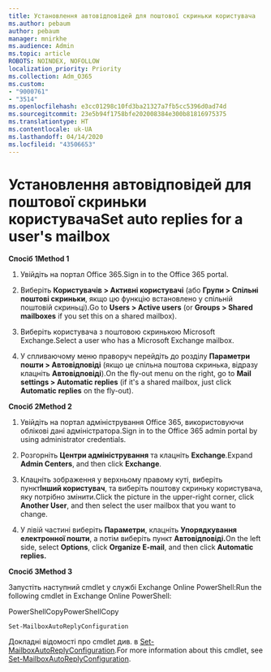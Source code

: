 ```yaml
---
title: Установлення автовідповідей для поштової скриньки користувача
ms.author: pebaum
author: pebaum
manager: mnirkhe
ms.audience: Admin
ms.topic: article
ROBOTS: NOINDEX, NOFOLLOW
localization_priority: Priority
ms.collection: Adm_O365
ms.custom:
- "9000761"
- "3514"
ms.openlocfilehash: e3cc01298c10fd3ba21327a7fb5cc5396d0ad74d
ms.sourcegitcommit: 23e5b94f1758bfe202008384e300b81816975375
ms.translationtype: HT
ms.contentlocale: uk-UA
ms.lasthandoff: 04/14/2020
ms.locfileid: "43506653"
---
```

# <a name="set-auto-replies-for-a-users-mailbox"></a><span data-ttu-id="5fe1c-102">Установлення автовідповідей для поштової скриньки користувача</span><span class="sxs-lookup"><span data-stu-id="5fe1c-102">Set auto replies for a user's mailbox</span></span>

<span data-ttu-id="5fe1c-103">**Спосіб 1**</span><span class="sxs-lookup"><span data-stu-id="5fe1c-103">**Method 1**</span></span>

1. <span data-ttu-id="5fe1c-104">Увійдіть на портал Office 365.</span><span class="sxs-lookup"><span data-stu-id="5fe1c-104">Sign in to the Office 365 portal.</span></span>

2. <span data-ttu-id="5fe1c-105">Виберіть **Користувачів > Активні користувачі** (або **Групи > Спільні поштові скриньки**, якщо цю функцію встановлено у спільній поштовій скриньці).</span><span class="sxs-lookup"><span data-stu-id="5fe1c-105">Go to **Users > Active users** (or **Groups > Shared mailboxes** if you set this on a shared mailbox).</span></span>

3. <span data-ttu-id="5fe1c-106">Виберіть користувача з поштовою скринькою Microsoft Exchange.</span><span class="sxs-lookup"><span data-stu-id="5fe1c-106">Select a user who has a Microsoft Exchange mailbox.</span></span>

4. <span data-ttu-id="5fe1c-107">У спливаючому меню праворуч перейдіть до розділу **Параметри пошти > Автовідповіді** (якщо це спільна поштова скринька, відразу клацніть **Автовідповіді**).</span><span class="sxs-lookup"><span data-stu-id="5fe1c-107">On the fly-out menu on the right, go to **Mail settings > Automatic replies** (if it's a shared mailbox, just click **Automatic replies** on the fly-out).</span></span>

<span data-ttu-id="5fe1c-108">**Спосіб 2**</span><span class="sxs-lookup"><span data-stu-id="5fe1c-108">**Method 2**</span></span>

1. <span data-ttu-id="5fe1c-109">Увійдіть на портал адміністрування Office 365, використовуючи облікові дані адміністратора.</span><span class="sxs-lookup"><span data-stu-id="5fe1c-109">Sign in to the Office 365 admin portal by using administrator credentials.</span></span>

2. <span data-ttu-id="5fe1c-110">Розгорніть **Центри адміністрування** та клацніть **Exchange**.</span><span class="sxs-lookup"><span data-stu-id="5fe1c-110">Expand **Admin Centers**, and then click **Exchange**.</span></span>

3. <span data-ttu-id="5fe1c-111">Клацніть зображення у верхньому правому куті, виберіть пункт**Інший користувач**, та виберіть поштову скриньку користувача, яку потрібно змінити.</span><span class="sxs-lookup"><span data-stu-id="5fe1c-111">Click the picture in the upper-right corner, click **Another User**, and then select the user mailbox that you want to change.</span></span>

4. <span data-ttu-id="5fe1c-112">У лівій частині виберіть **Параметри**, клацніть **Упорядкування електронної пошти**, а потім виберіть пункт **Автовідповіді.**</span><span class="sxs-lookup"><span data-stu-id="5fe1c-112">On the left side, select **Options**, click **Organize E-mail**, and then click **Automatic replies.**</span></span>

<span data-ttu-id="5fe1c-113">**Спосіб 3**</span><span class="sxs-lookup"><span data-stu-id="5fe1c-113">**Method 3**</span></span>

<span data-ttu-id="5fe1c-114">Запустіть наступний cmdlet у службі Exchange Online PowerShell:</span><span class="sxs-lookup"><span data-stu-id="5fe1c-114">Run the following cmdlet in Exchange Online PowerShell:</span></span>

<span data-ttu-id="5fe1c-115">PowerShellCopy</span><span class="sxs-lookup"><span data-stu-id="5fe1c-115">PowerShellCopy</span></span>

    Set-MailboxAutoReplyConfiguration

<span data-ttu-id="5fe1c-116">Докладні відомості про cmdlet див. в [Set-MailboxAutoReplyConfiguration](https://docs.microsoft.com/powershell/module/exchange/mailboxes/set-mailboxautoreplyconfiguration).</span><span class="sxs-lookup"><span data-stu-id="5fe1c-116">For more information about this cmdlet, see [Set-MailboxAutoReplyConfiguration](https://docs.microsoft.com/powershell/module/exchange/mailboxes/set-mailboxautoreplyconfiguration).</span></span>

